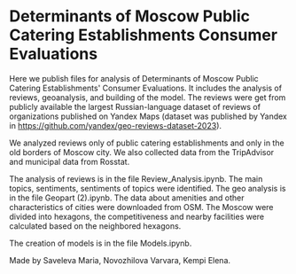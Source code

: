 # Determinants of Moscow Public Catering Establishments Consumer Evaluations

Here we publish files for analysis of Determinants of Moscow Public Catering Establishments' Consumer Evaluations. It includes the analysis of reviews, geoanalysis, and building of the model.
The reviews were get from publicly available the largest Russian-language dataset of reviews of organizations published on Yandex Maps  (dataset was published by Yandex in https://github.com/yandex/geo-reviews-dataset-2023).

We analyzed reviews only of public catering establishments and only in the old borders of Moscow city. We also collected data from the TripAdvisor and municipal data from Rosstat.

The analysis of reviews is in the file Review_Analysis.ipynb. The main topics, sentiments, sentiments of topics were identified.
The geo analysis is in the file Geopart (2).ipynb. The data about amenities and other characteristics of cities were downloaded from OSM. The Moscow were divided into hexagons, the competitiveness and nearby facilities were calculated based on the neighbored hexagons.

The creation of models is in the file Models.ipynb. 

Made by Saveleva Maria, Novozhilova Varvara, Kempi Elena.
